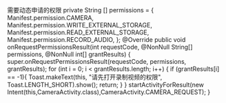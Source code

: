 
需要动态申请的权限
private String [] permissions = {
            Manifest.permission.CAMERA,
            Manifest.permission.WRITE_EXTERNAL_STORAGE,
            Manifest.permission.READ_EXTERNAL_STORAGE,
            Manifest.permission.RECORD_AUDIO,
    };
    @Override
    public void onRequestPermissionsResult(int requestCode, @NonNull String[] permissions, @NonNull int[] grantResults) {
        super.onRequestPermissionsResult(requestCode, permissions, grantResults);
        for (int i = 0; i < grantResults.length; i++) {
            if (grantResults[i] == -1){
                Toast.makeText(this, "请先打开录制视频的权限", Toast.LENGTH_SHORT).show();
                return;
            }
        }
        startActivityForResult(new Intent(this,CameraActivity.class),CameraActivity.CAMERA_REQUEST);
    }